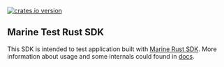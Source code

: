 [![crates.io version](https://img.shields.io/crates/v/marine-rs-sdk-test?color=green)](https://crates.io/crates/marine-rs-sdk-test)

## Marine Test Rust SDK
This SDK is intended to test application built with [Marine Rust SDK](https://github.com/fluencelabs/marine-rs-sdk). More information about usage and some internals could found in [docs](https://doc.fluence.dev/docs/knowledge_knowledge/knowledge_aquamarine/marine/marine-rs-sdk).
